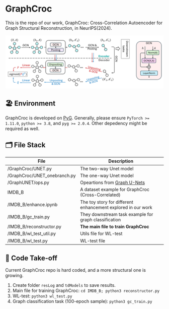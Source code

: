 # GraphCroc
This is the repo of our work, GraphCroc: Cross-Correlation Autoencoder for Graph Structural Reconstruction, in NeurIPS(2024).

<img src="figs/framework.png" alt="framework"/>

## 🏖️ Environment
GraphCroc is developed on [PyG](https://pytorch-geometric.readthedocs.io/en/latest/). Generally, please ensure `PyTorch >= 1.11.0`, `python >= 3.8`, and `pyg >= 2.0.4`. Other depedency might be required as well.

## 🗂️ File Stack
| File         | Description |
| ------------ | ----------  |
| /GraphCroc/UNET.py  | The two-way Unet model |
| /GraphCroc/UNET_onebranch.py  | The one-way Unet model       |
| /GraphUNET/ops.py | Opeartions from [Graph U-Nets](https://github.com/HongyangGao/Graph-U-Nets) |
| IMDB_B | A dataset example for GraphCroc (Cross-Correlated) |
| /IMDB_B/enhance.ipynb | The toy story for different enhancement explored in our work |
| /IMDB_B/gc_train.py | They downstream task example for graph classification |
| /IMDB_B/reconstructor.py | **The main file to train GraphCroc** |
| /IMDB_B/wl_test_util.py | Utils file for WL-test |
| /IMDB_B/wl_test.py | WL-test file |

## 🛫 Code Take-off
Current GraphCroc repo is hard coded, and a more structural one is growing.
1. Create folder `resLog` and `tdModels` to save results.
2. Main file for training GraphCroc: `cd IMDB_B; python3 reconstructor.py`
3. WL-test: `python3 wl_test.py`
4. Graph classification task (100-epoch sample): `python3 gc_train.py`

